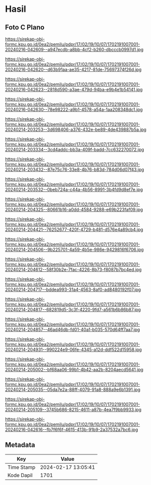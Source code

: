 # Hasil

## Foto C Plano

https://sirekap-obj-formc.kpu.go.id/0ea2/pemilu/pdpr/17/02/19/10/07/1702191007001-20240216-042609--a947ecdb-a8bb-4cf2-b260-dbcccb0997d1.jpg

https://sirekap-obj-formc.kpu.go.id/0ea2/pemilu/pdpr/17/02/19/10/07/1702191007001-20240216-042620--d63b91aa-ae35-4217-81de-75697374f26d.jpg

https://sirekap-obj-formc.kpu.go.id/0ea2/pemilu/pdpr/17/02/19/10/07/1702191007001-20240216-042623--2818d590-a3ae-479d-94ba-e9b4e1b54141.jpg

https://sirekap-obj-formc.kpu.go.id/0ea2/pemilu/pdpr/17/02/19/10/07/1702191007001-20240216-042630--78e98222-a9b1-4578-a54a-1aa208348dc1.jpg

https://sirekap-obj-formc.kpu.go.id/0ea2/pemilu/pdpr/17/02/19/10/07/1702191007001-20240214-203253--3d698406-a376-432e-be89-4de439887b5a.jpg

https://sirekap-obj-formc.kpu.go.id/0ea2/pemilu/pdpr/17/02/19/10/07/1702191007001-20240214-203334--3cd4addc-bb3a-409f-badd-7cc632270072.jpg

https://sirekap-obj-formc.kpu.go.id/0ea2/pemilu/pdpr/17/02/19/10/07/1702191007001-20240214-203432--87e75c76-33e8-4b76-b83d-784d06d07f43.jpg

https://sirekap-obj-formc.kpu.go.id/0ea2/pemilu/pdpr/17/02/19/10/07/1702191007001-20240214-203532--0beb724a-c44a-4b56-8991-3b4fd9d8ef7e.jpg

https://sirekap-obj-formc.kpu.go.id/0ea2/pemilu/pdpr/17/02/19/10/07/1702191007001-20240214-204325--80661b16-a0dd-4584-9288-e69b223faf09.jpg

https://sirekap-obj-formc.kpu.go.id/0ea2/pemilu/pdpr/17/02/19/10/07/1702191007001-20240214-204421--76252677-420f-4729-b481-d576e4a89cb4.jpg

https://sirekap-obj-formc.kpu.go.id/0ea2/pemilu/pdpr/17/02/19/10/07/1702191007001-20240214-204506--9b225701-4a59-4b5e-986e-9429816f6706.jpg

https://sirekap-obj-formc.kpu.go.id/0ea2/pemilu/pdpr/17/02/19/10/07/1702191007001-20240214-204612--58f30b2e-7fac-4226-8b73-f8087b7bc4ed.jpg

https://sirekap-obj-formc.kpu.go.id/0ea2/pemilu/pdpr/17/02/19/10/07/1702191007001-20240214-204717--bddea993-31a4-4563-8af0-ad8480192f07.jpg

https://sirekap-obj-formc.kpu.go.id/0ea2/pemilu/pdpr/17/02/19/10/07/1702191007001-20240214-204817--682819d5-3c3f-4220-9fd7-a561b6b86b87.jpg

https://sirekap-obj-formc.kpu.go.id/0ea2/pemilu/pdpr/17/02/19/10/07/1702191007001-20240214-204857--46ad46db-fd01-40a1-b035-570d64ff7aa7.jpg

https://sirekap-obj-formc.kpu.go.id/0ea2/pemilu/pdpr/17/02/19/10/07/1702191007001-20240214-204931--990224e9-06fe-4345-a12d-ddf522d15958.jpg

https://sirekap-obj-formc.kpu.go.id/0ea2/pemilu/pdpr/17/02/19/10/07/1702191007001-20240214-205002--bf68aa06-99b1-4b42-aa2b-8204aecd5641.jpg

https://sirekap-obj-formc.kpu.go.id/0ea2/pemilu/pdpr/17/02/19/10/07/1702191007001-20240214-205035--05da7e2a-88ff-4079-91a8-888a9e6b1391.jpg

https://sirekap-obj-formc.kpu.go.id/0ea2/pemilu/pdpr/17/02/19/10/07/1702191007001-20240214-205109--3745b686-8215-4611-a87b-4ea7f9bb9933.jpg

https://sirekap-obj-formc.kpu.go.id/0ea2/pemilu/pdpr/17/02/19/10/07/1702191007001-20240216-042616--fb7f6f6f-4615-413b-91b9-2a37532a7bc6.jpg


## Metadata

| Key        | Value               |
| ---------- | ------------------- |
| Time Stamp | 2024-02-17 13:05:41 |
| Kode Dapil | 1701                |



